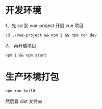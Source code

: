 # 开发环境

1、先 cd 到 vue-project 开启 vue 项目

```sh
cd ./vue-project && npm i && npm run dev
```

2、 再开启项目

```
npm i && npm start
```

# 生产环境打包

```sh
npm run build
```

然后看 dist 文件夹
